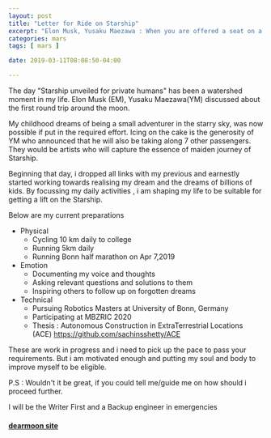 ```yaml
---
layout: post
title: "Letter for Ride on Starship"
excerpt: "Elon Musk, Yusaku Maezawa : When you are offered a seat on a rocketship, Dont ask which seat"
categories: mars
tags: [ mars ]

date: 2019-03-11T08:08:50-04:00

---
```



The day "Starship unveiled for private humans" has been a watershed moment in my life.
Elon Musk (EM), Yusaku Maezawa(YM) discussed about the first round trip around the moon.

My childhood dreams of being a small adventurer in the starry sky, was now possible if put in the required effort.
Icing on the cake is the generosity of YM who announced that he will also be taking along 7 other passengers. They would
be artists who will capture the essence of maiden journey of Starship.

Beginning that day, i dropped all links with my previous and earnestly started working towards realising my dream and the dreams of billions of kids. By focussing my daily activities , i am shaping my life to be suitable for getting a lift on the Starship.

Below are my current preparations
* Physical
  * Cycling 10 km daily to college
  * Running 5km daily
  * Running Bonn half marathon on Apr 7,2019
* Emotion
  * Documenting my voice and thoughts
  * Asking relevant questions and solutions to them
  * Inspiring others to follow up on forgotten dreams
* Technical
  * Pursuing Robotics Masters at University of Bonn, Germany
  * Participating at MBZRIC 2020
  * Thesis :
    Autonomous Construction in ExtraTerrestrial Locations (ACE) https://github.com/sachinsshetty/ACE


These are work in progress and i need to pick up the pace to pass your requirements. But i am motivated enough and putting my soul and body to improve myself to be eligible.

P.S : Wouldn't it be great, if you could tell me/guide me on how should i proceed further.

I will be the Writer First and a Backup engineer in emergencies

#### [dearmoon site](https://dearmoon.earth/)
